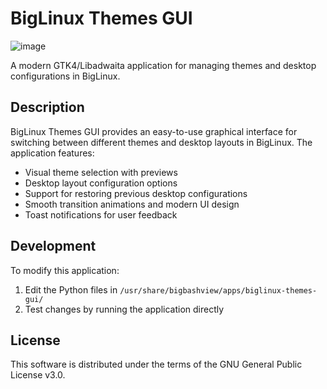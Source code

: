 # BigLinux Themes GUI

![image](https://github.com/user-attachments/assets/fad5ecad-708a-4434-909a-6ff8e1d2a4ac)


A modern GTK4/Libadwaita application for managing themes and desktop configurations in BigLinux.

## Description

BigLinux Themes GUI provides an easy-to-use graphical interface for switching between different themes and desktop layouts in BigLinux. The application features:

- Visual theme selection with previews
- Desktop layout configuration options
- Support for restoring previous desktop configurations
- Smooth transition animations and modern UI design
- Toast notifications for user feedback

## Development

To modify this application:

1. Edit the Python files in `/usr/share/bigbashview/apps/biglinux-themes-gui/`
2. Test changes by running the application directly

## License

This software is distributed under the terms of the GNU General Public License v3.0.
